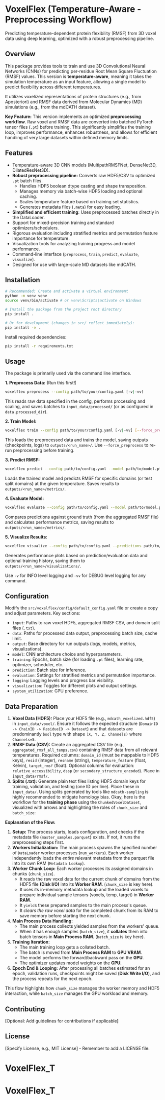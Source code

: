 # VoxelFlex (Temperature-Aware - Preprocessing Workflow)

Predicting temperature-dependent protein flexibility (RMSF) from 3D voxel data using deep learning, optimized with a robust preprocessing pipeline.

## Overview

This package provides tools to train and use 3D Convolutional Neural Networks (CNNs) for predicting per-residue Root Mean Square Fluctuation (RMSF) values. This version is **temperature-aware**, meaning it takes the simulation temperature as an input feature, allowing a single model to predict flexibility across different temperatures.

It utilizes voxelized representations of protein structures (e.g., from Aposteriori) and RMSF data derived from Molecular Dynamics (MD) simulations (e.g., from the mdCATH dataset).

**Key Feature:** This version implements an optimized **preprocessing workflow**. Raw voxel and RMSF data are converted into batched PyTorch tensor files (`.pt`) before training. This significantly simplifies the training loop, improves performance, enhances robustness, and allows for efficient handling of very large datasets within defined memory limits.

## Features

*   Temperature-aware 3D CNN models (MultipathRMSFNet, DenseNet3D, DilatedResNet3D).
*   **Robust preprocessing pipeline:** Converts raw HDF5/CSV to optimized `.pt` batch files.
    *   Handles HDF5 boolean dtype casting and shape transposition.
    *   Manages memory via batch-wise HDF5 loading and optional caching.
    *   Scales temperature feature based on training set statistics.
    *   Generates metadata files (`.meta`) for easy loading.
*   **Simplified and efficient training:** Uses preprocessed batches directly in the DataLoader.
*   Support for mixed-precision training and standard optimizers/schedulers.
*   Rigorous evaluation including stratified metrics and permutation feature importance for temperature.
*   Visualization tools for analyzing training progress and model performance.
*   Command-line interface (`preprocess`, `train`, `predict`, `evaluate`, `visualize`).
*   Designed for use with large-scale MD datasets like mdCATH.

## Installation

```bash
# Recommended: Create and activate a virtual environment
python -m venv venv
source venv/bin/activate # or venv\Scripts\activate on Windows

# Install the package from the project root directory
pip install .

# Or for development (changes in src/ reflect immediately):
pip install -e .
```

Install required dependencies:
```bash
pip install -r requirements.txt
```

## Usage

The package is primarily used via the command line interface.

**1. Preprocess Data:** (Run this first!)
```bash
voxelflex preprocess --config path/to/your/config.yaml [-v|-vv]
```
This reads raw data specified in the config, performs processing and scaling, and saves batches to `input_data/processed/` (or as configured in `data.processed_dir`).

**2. Train Model:**
```bash
voxelflex train --config path/to/your/config.yaml [-v|-vv] [--force_preprocess]
```
This loads the preprocessed data and trains the model, saving outputs (checkpoints, logs) to `outputs/<run_name>/`. Use `--force_preprocess` to re-run preprocessing before training.

**3. Predict RMSF:**
```bash
voxelflex predict --config path/to/config.yaml --model path/to/model.pt --temperature 320 [-v|-vv] [--domains ID1 ID2 ...] [--output_csv filename.csv]
```
Loads the trained model and predicts RMSF for specific domains (or test split domains) at the given temperature. Saves results to `outputs/<run_name>/metrics/`.

**4. Evaluate Model:**
```bash
voxelflex evaluate --config path/to/config.yaml --model path/to/model.pt --predictions path/to/preds.csv [-v|-vv]
```
Compares predictions against ground truth (from the aggregated RMSF file) and calculates performance metrics, saving results to `outputs/<run_name>/metrics/`.

**5. Visualize Results:**
```bash
voxelflex visualize --config path/to/config.yaml --predictions path/to/preds.csv [-v|-vv] [--history path/to/history.json]
```
Generates performance plots based on prediction/evaluation data and optional training history, saving them to `outputs/<run_name>/visualizations/`.

Use `-v` for INFO level logging and `-vv` for DEBUG level logging for any command.

## Configuration

Modify the `src/voxelflex/config/default_config.yaml` file or create a copy and adjust parameters. Key sections:

*   `input`: Paths to raw voxel HDF5, aggregated RMSF CSV, and domain split files (`.txt`).
*   `data`: Paths for processed data output, preprocessing batch size, cache limit.
*   `output`: Base directory for run outputs (logs, models, metrics, visualizations).
*   `model`: CNN architecture choice and hyperparameters.
*   `training`: Epochs, batch size (for loading `.pt` files), learning rate, optimizer, scheduler, etc.
*   `prediction`: Batch size for inference.
*   `evaluation`: Settings for stratified metrics and permutation importance.
*   `logging`: Logging levels and progress bar visibility.
*   `visualization`: Toggles for different plots and output settings.
*   `system_utilization`: GPU preference.

## Data Preparation

1.  **Voxel Data (HDF5):** Place your HDF5 file (e.g., `mdcath_voxelized.hdf5`) in `input_data/voxel/`. Ensure it follows the expected structure (`DomainID -> ChainID -> ResidueID -> Dataset`) and that datasets are predominantly `bool` type with shape `(X, Y, Z, Channels)` where `Channels=5`.
2.  **RMSF Data (CSV):** Create an aggregated CSV file (e.g., `aggregated_rmsf_all_temps.csv`) containing RMSF data from all relevant temperatures. Required columns: `domain_id` (must be mappable to HDF5 keys), `resid` (integer), `resname` (string), `temperature_feature` (float, Kelvin), `target_rmsf` (float). Optional columns for evaluation: `relative_accessibility`, `dssp` (or `secondary_structure_encoded`). Place in `input_data/rmsf/`.
3.  **Splits (.txt):** Generate plain text files listing HDF5 domain keys for training, validation, and testing (one ID per line). Place these in `input_data/`. Using splits generated by tools like `mdcath-sampling` is highly recommended to mitigate homology bias.
Okay, here is the workflow for the **training phase** using the `ChunkedVoxelDataset`, visualized with arrows and highlighting the roles of `chunk_size` and `batch_size`:

**Explanation of the Flow:**

1.  **Setup:** The process starts, loads configuration, and checks if the metadata file (`master_samples.parquet`) exists. If not, it runs the preprocessing steps first.
2.  **Workers Initialization:** The main process spawns the specified number of `DataLoader` worker processes (`num_workers`). Each worker independently loads the *entire* relevant metadata from the parquet file into its own RAM (`Metadata Lookup`).
3.  **Worker Chunk Loop:** Each worker processes its assigned domains in chunks (`chunk_size`).
    *   It reads the raw voxel data for the current chunk of domains from the HDF5 file **(Disk I/O)** into its **Worker RAM**. (`chunk_size` is key here).
    *   It uses its in-memory metadata lookup and the loaded voxels to prepare individual sample tensors (voxels, temp, target) in **Worker RAM**.
    *   It `yield`s these prepared samples to the main process's queue.
    *   It *clears the raw voxel data* for the completed chunk from its RAM to save memory before starting the next chunk.
4.  **Main Process Data Handling:**
    *   The main process collects yielded samples from the workers' queue.
    *   When it has enough samples (`batch_size`), it **collates** them into batch tensors in **Main Process RAM**. (`batch_size` is key here).
5.  **Training Iteration:**
    *   The main training loop gets a collated batch.
    *   The batch is moved from **Main Process RAM** to **GPU VRAM**.
    *   The model performs the forward/backward pass on the **GPU**.
    *   The optimizer updates model weights on the **GPU**.
6.  **Epoch End & Looping:** After processing all batches estimated for an epoch, validation runs, checkpoints might be saved (**Disk Write I/O**), and the process repeats for the next epoch.

This flow highlights how `chunk_size` manages the worker memory and HDF5 interaction, while `batch_size` manages the GPU workload and memory.

## Contributing

[Optional: Add guidelines for contributions if applicable]

## License

[Specify License, e.g., MIT License] - Remember to add a LICENSE file.
# VoxelFlex_T
# VoxelFlex_T
